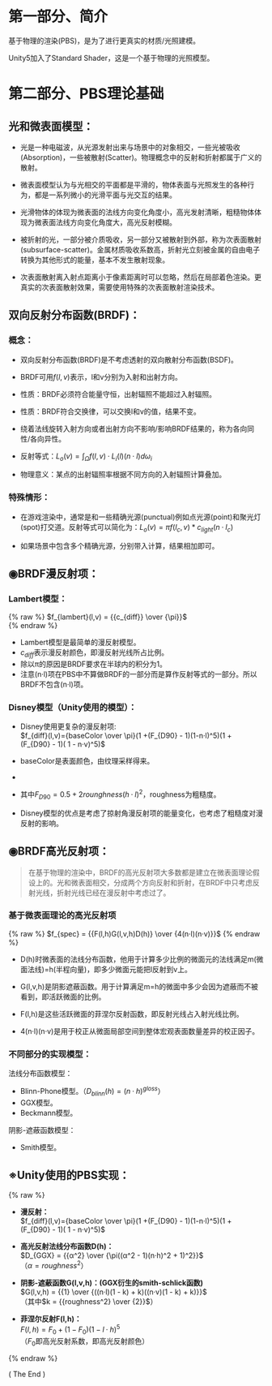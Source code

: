 # 第一部分、简介  

基于物理的渲染(PBS)，是为了进行更真实的材质/光照建模。  

Unity5加入了Standard Shader，这是一个基于物理的光照模型。  


# 第二部分、PBS理论基础  

## 光和微表面模型：  

- 光是一种电磁波，从光源发射出来与场景中的对象相交，一些光被吸收(Absorption)，一些被散射(Scatter)。物理概念中的反射和折射都属于广义的散射。  

- 微表面模型认为与光相交的平面都是平滑的，物体表面与光照发生的各种行为，都是一系列微小的光滑平面与光交互的结果。  

- 光滑物体的体现为微表面的法线方向变化角度小，高光发射清晰，粗糙物体体现为微表面法线方向变化角度大，高光反射模糊。  

- 被折射的光，一部分被介质吸收，另一部分又被散射到外部，称为次表面散射(subsurface-scatter)。金属材质吸收系数高，折射光立刻被金属的自由电子转换为其他形式的能量，基本不发生散射现象。  

- 次表面散射离入射点距离小于像素距离时可以忽略，然后在局部着色渲染。更真实的次表面散射效果，需要使用特殊的次表面散射渲染技术。  

## 双向反射分布函数(BRDF)：  

### 概念：  

- 双向反射分布函数(BRDF)是不考虑透射的双向散射分布函数(BSDF)。  

- BRDF可用$f(l, v)$表示，l和v分别为入射和出射方向。    

- 性质：BRDF必须符合能量守恒，出射辐照不能超过入射辐照。

- 性质：BRDF符合交换律，可以交换l和v的值，结果不变。

- 绕着法线旋转入射方向或者出射方向不影响/影响BRDF结果的，称为各向同性/各向异性。

- 反射等式：$L_o(v) = ∫_{Ω}f(l, v) · L_i(l)(n·l)dω_i$  

- 物理意义：某点的出射辐照率根据不同方向的入射辐照计算叠加。  




### 特殊情形：  

- 在游戏渲染中，通常是和一些精确光源(punctual)例如点光源(point)和聚光灯(spot)打交道。反射等式可以简化为：$L_o(v) = πf(l_c,v) * c_{light}(n·l_c)$  

- 如果场景中包含多个精确光源，分别带入计算，结果相加即可。

## ◉BRDF漫反射项：  

### Lambert模型：

{% raw %}
$f_{lambert}(l,v) = {{c_{diff}} \over {\pi}}$  
{% endraw %}

- Lambert模型是最简单的漫反射模型。
- $c_{diff}$表示漫反射颜色，即漫反射光线所占比例。  
- 除以π的原因是BRDF要求在半球内的积分为1。  
- 注意(n·l)项在PBS中不算做BRDF的一部分而是算作反射等式的一部分。所以BRDF不包含(n·l)项。  

### Disney模型（Unity使用的模型）：  

- Disney使用更复杂的漫反射项:  
$f_{diff}(l,v)={baseColor \over \pi}(1 +(F_{D90} - 1)(1-n·l)^5)(1 + (F_{D90} - 1)( 1 - n·v)^5)$  

- baseColor是表面颜色，由纹理采样得来。  
- 
- 其中$F_{D90} = 0.5 + 2rounghness(h·l)^2$，roughness为粗糙度。

- Disney模型的优点是考虑了掠射角漫反射项的能量变化，也考虑了粗糙度对漫反射的影响。  

## ◉BRDF高光反射项：  

>在基于物理的渲染中，BRDF的高光反射项大多数都是建立在微表面理论假设上的。光和微表面相交，分成两个方向反射和折射，在BRDF中只考虑反射光线，折射光线已经在漫反射中考虑过了。  

### 基于微表面理论的高光反射项  

{% raw %}
$f_{spec} = {{F(l,h)G(l,v,h)D(h)} \over {4(n·l)(n·v)}}$ 
{% endraw %}

- D(h)时微表面的法线分布函数，他用于计算多少比例的微面元的法线满足m(微面法线)=h(半程向量)，即多少微面元能把l反射到v上。  

- G(l,v,h)是阴影遮蔽函数。用于计算满足m=h的微面中多少会因为遮蔽而不被看到，即活跃微面的比例。  

- F(l,h)是这些活跃微面的菲涅尔反射函数，即反射光线占入射光线比例。  

- 4(n·l)(n·v)是用于校正从微面局部空间到整体宏观表面数量差异的校正因子。  

### 不同部分的实现模型：

法线分布函数模型：  
- Blinn-Phone模型。（$D_{blinn}(h) = (n·h)^{gloss}$）  
- GGX模型。
- Beckmann模型。

阴影-遮蔽函数模型：  

- Smith模型。  

## ※Unity使用的PBS实现：  

{% raw %}

- **漫反射：**  
$f_{diff}(l,v)={baseColor \over \pi}(1 +(F_{D90} - 1)(1-n·l)^5)(1 + (F_{D90} - 1)( 1 - n·v)^5)$   

- **高光反射法线分布函数D(h)：**  
$D_{GGX} = {{α^2} \over {\pi((α^2 - 1)(n·h)^2 + 1)^2}}$  
（$α = roughness^2$）  

- **阴影-遮蔽函数G(l,v,h)：(GGX衍生的smith-schlick函数)**  
$G(l,v,h) = {{1} \over {((n·l)(1 - k) + k)((n·v)(1 - k) + k)}}$  
（其中$k = {{roughness^2} \over {2}}$）  

- **菲涅尔反射F(l,h)：**  
$F(l,h) = F_0 + (1 - F_0)(1 - l·h)^5$  
（$F_0$即高光反射系数，即高光反射颜色）  

{% endraw %}

( The End )